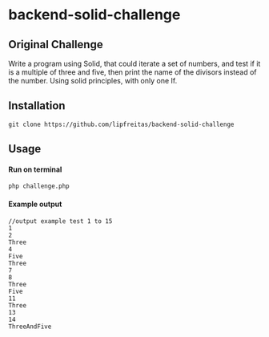 # backend-solid-challenge
## Original Challenge
Write a program using Solid, that could iterate a set of numbers, and test if it is a multiple of three and five, then print the name of the divisors instead of the number.
Using solid principles, with only one If.

## Installation
    git clone https://github.com/lipfreitas/backend-solid-challenge
    
## Usage
#### Run on terminal
    php challenge.php
    
#### Example output
    //output example test 1 to 15
    1
    2
    Three
    4
    Five
    Three
    7
    8
    Three
    Five
    11
    Three
    13
    14
    ThreeAndFive


    
